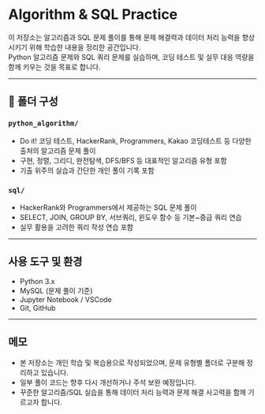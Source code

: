 # Algorithm & SQL Practice

이 저장소는 알고리즘과 SQL 문제 풀이를 통해 문제 해결력과 데이터 처리 능력을 향상시키기 위해 학습한 내용을 정리한 공간입니다.  
Python 알고리즘 문제와 SQL 쿼리 문제를 실습하며, 코딩 테스트 및 실무 대응 역량을 함께 키우는 것을 목표로 합니다.

---

## 📁 폴더 구성

### `python_algorithm/`  
- Do it! 코딩 테스트, HackerRank, Programmers, Kakao 코딩테스트 등 다양한 출처의 알고리즘 문제 풀이  
- 구현, 정렬, 그리디, 완전탐색, DFS/BFS 등 대표적인 알고리즘 유형 포함  
- 기출 위주의 실습과 간단한 개인 풀이 기록 포함

### `sql/`  
- HackerRank와 Programmers에서 제공하는 SQL 문제 풀이  
- SELECT, JOIN, GROUP BY, 서브쿼리, 윈도우 함수 등 기본~중급 쿼리 연습  
- 실무 활용을 고려한 쿼리 작성 연습 포함

---

## 사용 도구 및 환경

- Python 3.x  
- MySQL (문제 풀이 기준)  
- Jupyter Notebook / VSCode  
- Git, GitHub

---

## 메모

- 본 저장소는 개인 학습 및 복습용으로 작성되었으며, 문제 유형별 폴더로 구분해 정리하고 있습니다.
- 일부 풀이 코드는 향후 다시 개선하거나 주석 보완 예정입니다.
- 꾸준한 알고리즘/SQL 실습을 통해 데이터 처리 능력과 문제 해결 사고력을 함께 기르고자 합니다.